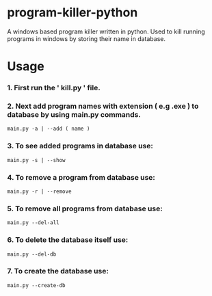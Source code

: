 # program-killer-python
A windows based program killer written in python. Used to kill running programs in windows by storing their name in database.

# Usage
### 1. First run the ' kill.py ' file.
### 2. Next add program names with extension ( e.g .exe ) to database by using main.py commands.
```
main.py -a | --add ( name )
```

### 3. To see added programs in database use:
```
main.py -s | --show
```

### 4. To remove a program from database use:
```
main.py -r | --remove
```

### 5. To remove all programs from database use:
```
main.py --del-all
```

### 6. To delete the database itself use:
```
main.py --del-db
```
### 7. To create the database use:
```
main.py --create-db
```
